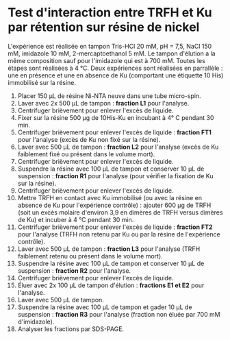 # Test d'interaction entre TRFH et Ku par rétention sur résine de nickel

L'expérience est réalisée en tampon Tris-HCl 20 mM, pH = 7,5, NaCl 150 mM,
imidazole 10 mM, 2-mercaptoethanol 5 mM. Le tampon d'élution a la même
composition sauf pour l'imidazole qui est à 700 mM. Toutes les étapes sont
réalisées à 4 °C. Deux expériences sont réalisées en parrallèle : une en
présence et une en absence de Ku (comportant une étiquette 10 His) immobilisé
sur la résine.

1. Placer 150 μL de résine Ni-NTA neuve dans une tube micro-spin.
2. Laver avec 2x 500 μL de tampon : **fraction L1** pour l'analyse.
3. Centrifuger brièvement pour enlever l'excès de liquide.
4. Fixer sur la résine 500 μg de 10His-Ku en incubant à 4° C pendant 30 min.
5. Centrifuger brièvement pour enlever l'excès de liquide : **fraction FT1**
   pour l'analyse (excès de Ku non fixé sur la résine).
6. Laver avec 500 μL de tampon : **fraction L2** pour l'analyse (excès de Ku
   faiblement fixé ou présent dans le volume mort).
7. Centrifuger brièvement pour enlever l'excès de liquide.
8. Suspendre la résine avec 100 μL de tampon et conserver 10 μL de suspension :
   **fraction R1** pour l'analyse (pour vérifier la fixation de Ku sur la
   résine).
9. Centrifuger brièvement pour enlever l'excès de liquide.
10. Mettre TRFH en contact avec Ku immobilisé (ou avec la résine en absence de
    Ku pour l'expérience contrôle) : ajouter 600 μg de TRFH (soit un excès
    molaire d'environ 3,9 en dimères de TRFH versus dimères de Ku) et incuber
    à 4 °C pendant 30 min.
11. Centrifuger brièvement pour enlever l'excès de liquide : **fraction FT2**
    pour l'analyse (TRFH non retenu par Ku ou par la résine de l'expérience
    contrôle).
12. Laver avec 500 μL de tampon : **fraction L3** pour l'analyse (TRFH
    faiblement retenu ou présent dans le volume mort).
13. Suspendre la résine avec 100 μL de tampon et conserver 10 μL de suspension :
    **fraction R2** pour l'analyse.
14. Centrifuger brièvement pour enlever l'excès de liquide.
15. Éluer avec 2x 100 μL de tampon d'élution : **fractions E1 et E2**
    pour l'analyse.
16. Laver avec 500 μL de tampon.
17. Suspendre la résine avec 100 μL de tampon et gader 10 μL de suspension :
    **fraction R3** pour l'analyse (fraction non éluée par 700 mM d'imidazole).
18. Analyser les fractions par SDS-PAGE.


